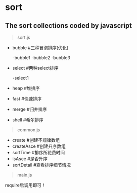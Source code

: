 # sort
## The sort collections coded by javascript

> sort.js
- bubble   #三种冒泡排序(优化)

  -bubble1
  -bubble2
  -bubble3
- select   #两种select排序

  -select1
- heap     #堆排序
- fast     #快速排序
- merge    #归并排序
- shell    #希尔排序

> common.js
- create      #创建不规律数组
- createAsce  #创建升序数组
- sortTime    #排序所花费时间
- isAsce      #是否升序
- sortDetail  #查看排序细节情况

> main.js

require后调用即可！
